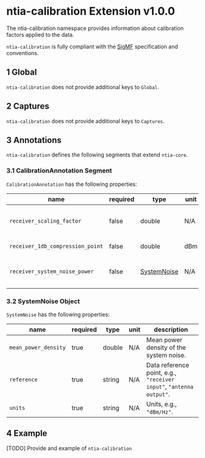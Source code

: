 # ntia-calibration Extension v1.0.0
The ntia-calibration namespace provides information about calibration factors applied to the data.

`ntia-calibration` is fully compliant with the [SigMF](https://github.com/gnuradio/SigMF/blob/master/sigmf-spec.md#namespaces) specification and conventions.

## 1 Global
`ntia-calibration` does not provide additional keys to `Global`. 

## 2 Captures
`ntia-calibration` does not provide additional keys to `Captures`.

## 3 Annotations
`ntia-calibration` defines the following segments that extend `ntia-core`.

### 3.1 CalibrationAnnotation Segment
`CalibrationAnnotation` has the following properties:

|name|required|type|unit|description|
|----|--------------|-------|-------|-----------|
|`receiver_scaling_factor`|false|double|N/A|Factor that converts receiver A/D output to volts.|
|`receiver_1db_compression_point`|false|double|dBm|Maximum input of receiver.|
|`receiver_system_noise_power`|false|[SystemNoise](#66-systemnoise-object)|N/A|The system noise power. This object is RECOMMENDED.|

### 3.2 SystemNoise Object 
`SystemNoise` has the following properties:  

|name|required|type|unit|description|
|----|--------------|-------|-------|-----------|
|`mean_power_density`|true|double|N/A|Mean power density of the system noise.|
|`reference`|true|string|N/A|Data reference point, e.g., `"receiver input"`, `"antenna output"`.|
|`units`|true|string|N/A|Units, e.g., `"dBm/Hz"`.|

## 4 Example
[TODO] Provide and example of `ntia-calibration`
